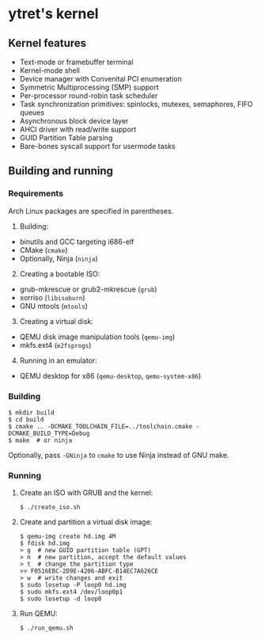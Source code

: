 # ytret's kernel

## Kernel features

* Text-mode or framebuffer terminal
* Kernel-mode shell
* Device manager with Convenital PCI enumeration
* Symmetric Multiprocessing (SMP) support
* Per-processor round-robin task scheduler
* Task synchronization primitives: spinlocks, mutexes, semaphores, FIFO queues
* Asynchronous block device layer
* AHCI driver with read/write support
* GUID Partition Table parsing
* Bare-bones syscall support for usermode tasks


## Building and running

### Requirements

Arch Linux packages are specified in parentheses.

1. Building:

  * binutils and GCC targeting i686-elf
  * CMake (`cmake`)
  * Optionally, Ninja (`ninja`)

2. Creating a bootable ISO:

  * grub-mkrescue or grub2-mkrescue (`grub`)
  * xorriso (`libisoburn`)
  * GNU mtools (`mtools`)

3. Creating a virtual disk:

  * QEMU disk image manipulation tools (`qemu-img`)
  * mkfs.ext4 (`e2fsprogs`)

4. Running in an emulator:

  * QEMU desktop for x86 (`qemu-desktop`, `qemu-system-x86`)

### Building

```
$ mkdir build
$ cd build
$ cmake .. -DCMAKE_TOOLCHAIN_FILE=../toolchain.cmake -DCMAKE_BUILD_TYPE=Debug
$ make  # or ninja
```

Optionally, pass `-GNinja` to `cmake` to use Ninja instead of GNU make.

### Running

1. Create an ISO with GRUB and the kernel:

    ```
    $ ./create_iso.sh
    ```

2. Create and partition a virtual disk image:

    ```
    $ qemu-img create hd.img 4M
    $ fdisk hd.img
    > g  # new GUID partition table (GPT)
    > n  # new partition, accept the default values
    > t  # change the partition type
    >> F0516EBC-2D9E-4206-ABFC-B14EC7A626CE
    > w  # write changes and exit
    $ sudo losetup -P loop0 hd.img
    $ sudo mkfs.ext4 /dev/loop0p1
    $ sudo losetup -d loop0
    ```

3. Run QEMU:

    ```
    $ ./run_qemu.sh
    ```
